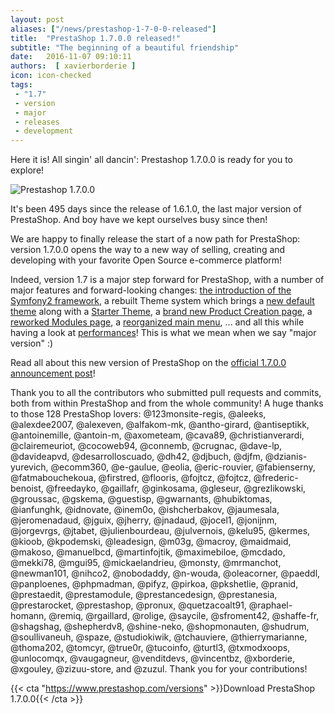 ```yaml
---
layout: post
aliases: ["/news/prestashop-1-7-0-0-released"]
title:  "PrestaShop 1.7.0.0 released!"
subtitle: "The beginning of a beautiful friendship"
date:   2016-11-07 09:10:11
authors:  [ xavierborderie ]
icon: icon-checked
tags:
 - "1.7"
 - version
 - major
 - releases
 - development
---
```


Here it is! All singin' all dancin': Prestashop 1.7.0.0 is ready for you to explore!

![Prestashop 1.7.0.0](/assets/images/2016/10/prestashop-17-release.jpg)

It's been 495 days since the release of 1.6.1.0, the last major version of PrestaShop. And boy have we kept ourselves busy since then!

We are happy to finally release the start of a now path for PrestaShop: version 1.7.0.0 opens the way to a new way of selling, creating and developing with your favorite Open Source e-commerce platform!

Indeed, version 1.7 is a major step forward for PrestaShop, with a number of major features and forward-looking changes: [the introduction of the Symfony2 framework](http://build.prestashop.com/news/prestashop-1-7-and-symfony/), a rebuilt Theme system which brings a [new default theme](http://build.prestashop.com/news/Designing-the-new-PrestaShop-default-theme/) along with a [Starter Theme](http://build.prestashop.com/news/starter-theme-kickoff/), a [brand new Product Creation page](http://build.prestashop.com/news/product-page-evolution/), a [reworked Modules page](http://build.prestashop.com/news/module-page-awakens/), a [reorganized main menu](http://build.prestashop.com/news/how-we-reorganized-main-menu-prestashop-1.7/), ... and all this while having a look at [performances](http://build.prestashop.com/news/prestashop-1-7-performances/)! This is what we mean when we say "major version" :)

Read all about this new version of PrestaShop on the [official 1.7.0.0 announcement post](https://www.prestashop.com/blog/en/prestashop-1-7-now-available-discover-new-functions/)!

Thank you to all the contributors who submitted pull requests and commits, both from within PrestaShop and from the whole community! A huge thanks to those 128 PrestaShop lovers: @123monsite-regis, @aleeks, @alexdee2007, @alexeven, @alfakom-mk, @antho-girard, @antiseptikk, @antoinemille, @antoin-m, @axometeam, @cava89, @christianverardi, @clairemeuriot, @cocoweb94, @connemb, @crugnac, @dave-lp, @davideapvd, @desarrolloscuado, @dh42, @djbuch, @djfm, @dzianis-yurevich, @ecomm360, @e-gaulue, @eolia, @eric-rouvier, @fabienserny, @fatmabouchekoua, @firstred, @flooris, @fojtcz, @fojtcz, @frederic-benoist, @freedayko, @gaillafr, @ginkosama, @gleseur, @grezlikowski, @groussac, @gskema, @guestisp, @gwarnants, @hubiktomas, @ianfunghk, @idnovate, @inem0o, @ishcherbakov, @jaumesala, @jeromenadaud, @jguix, @jherry, @jnadaud, @jocel1, @jonijnm, @jorgevrgs, @jtabet, @julienbourdeau, @julvernois, @kelu95, @kermes, @kioob, @kpodemski, @leadesign, @m03g, @macroy, @maidmaid, @makoso, @manuelbcd, @martinfojtik, @maximebiloe, @mcdado, @mekki78, @mgui95, @mickaelandrieu, @monsty, @mrmanchot, @newman101, @nihco2, @nobodaddy, @n-wouda, @oleacorner, @paeddl, @panploenes, @phpmadman, @pifyz, @pirkoa, @pkshetlie, @pranid, @prestaedit, @prestamodule, @prestancedesign, @prestanesia, @prestarocket, @prestashop, @pronux, @quetzacoalt91, @raphael-homann, @remiq, @rgaillard, @rolige, @saycile, @sfroment42, @shaffe-fr, @shagshag, @shepherdv8, @shine-neko, @shopmonauten, @shudrum, @soullivaneuh, @spaze, @studiokiwik, @tchauviere, @thierrymarianne, @thoma202, @tomcyr, @true0r, @tucoinfo, @turtl3, @txmodxoops, @unlocomqx, @vaugagneur, @venditdevs, @vincentbz, @xborderie, @xgouley, @zizuu-store, and @zuzul. Thank you for your contributions!

{{< cta "https://www.prestashop.com/versions" >}}Download PrestaShop 1.7.0.0{{< /cta >}}
